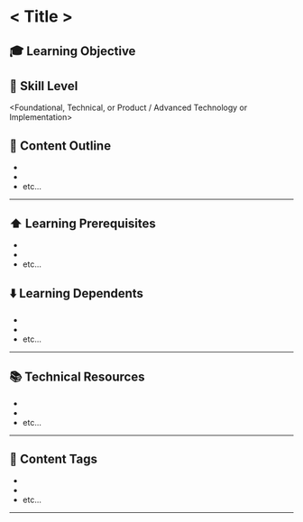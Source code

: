 # < Title >

## 🎓 Learning Objective

<Outcome that a student is expected to learn or achieve at the end of a specific module of learning>

## 📌 Skill Level

<Foundational, Technical, or Product / Advanced Technology or Implementation>

## 📖 Content Outline

* [<Description>](<URL>)
* [<Description>](<URL>)
* etc...

---

## ⬆️ Learning Prerequisites

* [<Description>](<URL>)
* [<Description>](<URL>)
* etc...

## ⬇️ Learning Dependents

* [<Description>](<URL>)
* [<Description>](<URL>)
* etc...

---

## 📚 Technical Resources

* [<Description>](<URL>)
* [<Description>](<URL>)
* etc...

---

## 📣 Content Tags

* <Tag>
* <Tag>
* etc...

---

